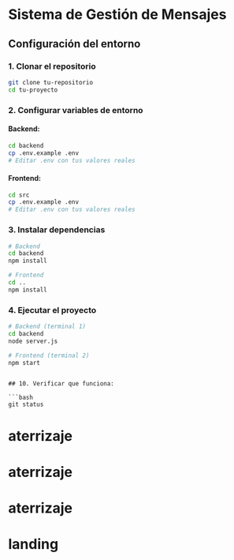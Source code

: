 # Sistema de Gestión de Mensajes

## Configuración del entorno

### 1. Clonar el repositorio

```bash
git clone tu-repositorio
cd tu-proyecto
```

### 2. Configurar variables de entorno

#### Backend:

```bash
cd backend
cp .env.example .env
# Editar .env con tus valores reales
```

#### Frontend:

```bash
cd src
cp .env.example .env
# Editar .env con tus valores reales
```

### 3. Instalar dependencias

```bash
# Backend
cd backend
npm install

# Frontend
cd ..
npm install
```

### 4. Ejecutar el proyecto

```bash
# Backend (terminal 1)
cd backend
node server.js

# Frontend (terminal 2)
npm start
```

````

## 10. Verificar que funciona:

```bash
git status
````
# aterrizaje
# aterrizaje
# aterrizaje
# landing
